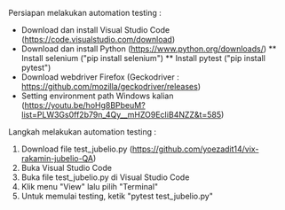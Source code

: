Persiapan melakukan automation testing :
* Download dan install Visual Studio Code (https://code.visualstudio.com/download)
* Download dan install Python (https://www.python.org/downloads/)
    ** Install selenium ("pip install selenium")
    ** Install pytest ("pip install pytest")
* Download webdriver Firefox (Geckodriver : https://github.com/mozilla/geckodriver/releases)
* Setting environment path Windows kalian (https://youtu.be/hoHg8BPbeuM?list=PLW3Gs0ff2b79n_4Qy__mHZO9EcIiB4NZZ&t=585) 


Langkah melakukan automation testing :
1. Download file test_jubelio.py (https://github.com/yoezadit14/vix-rakamin-jubelio-QA)
2. Buka Visual Studio Code
3. Buka file test_jubelio.py di Visual Studio Code
4. Klik menu "View" lalu pilih "Terminal"
5. Untuk memulai testing, ketik "pytest test_jubelio.py"
